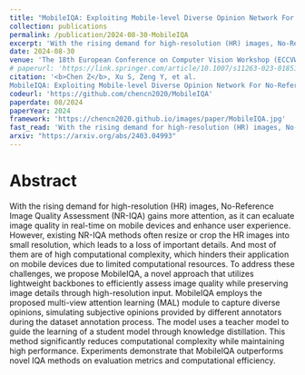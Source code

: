 ```yaml
---
title: "MobileIQA: Exploiting Mobile-level Diverse Opinion Network For No-Reference Image Quality Assessment Using Knowledge Distillation"
collection: publications
permalink: /publication/2024-08-30-MobileIQA
excerpt: 'With the rising demand for high-resolution (HR) images, No-Reference Image Quality Assessment (NR-IQA) gains more attention, as it can ecaluate image quality in real-time on mobile devices and enhance user experience. However, existing NR-IQA methods often resize or crop the HR images into small resolution, which leads to a loss of important details. And most of them are of high computational complexity, which hinders their application on mobile devices due to limited computational resources. To address these challenges, we propose MobileIQA, a novel approach that utilizes lightweight backbones to efficiently assess image quality while preserving image details through high-resolution input. MobileIQA employs the proposed multi-view attention learning (MAL) module to capture diverse opinions, simulating subjective opinions provided by different annotators during the dataset annotation process. The model uses a teacher model to guide the learning of a student model through knowledge distillation. This method significantly reduces computational complexity while maintaining high performance. Experiments demonstrate that MobileIQA outperforms novel IQA methods on evaluation metrics and computational efficiency. The code is available at https://github.com/chencn2020/MobileIQA.'
date: 2024-08-30
venue: 'The 18th European Conference on Computer Vision Workshop (ECCVW 2024)'
# paperurl: 'https://link.springer.com/article/10.1007/s11263-023-01851-5'
citation: '<b>Chen Z</b>, Xu S, Zeng Y, et al. 
MobileIQA: Exploiting Mobile-level Diverse Opinion Network For No-Reference Image Quality Assessment Using Knowledge Distillation[J].'
codeurl: 'https://github.com/chencn2020/MobileIQA'
paperdate: 08/2024
paperYear: 2024
framework: 'https://chencn2020.github.io/images/paper/MobileIQA.jpg'
fast_read: 'With the rising demand for high-resolution (HR) images, No-Reference Image Quality Assessment (NR-IQA) gains more attention, as it can ecaluate image quality in real-time on mobile devices and enhance user experience. However, existing NR-IQA methods often resize or crop the HR images into small resolution, which leads to a loss of important details. And most of them are of high computational complexity, which hinders their application on mobile devices due to limited computational resources. To address these challenges, we propose MobileIQA, a novel approach that utilizes lightweight backbones to efficiently assess image quality while preserving image details through high-resolution input. MobileIQA employs the proposed multi-view attention learning (MAL) module to capture diverse opinions, simulating subjective opinions provided by different annotators during the dataset annotation process. The model uses a teacher model to guide the learning of a student model through knowledge distillation. This method significantly reduces computational complexity while maintaining high performance. Experiments demonstrate that MobileIQA outperforms novel IQA methods on evaluation metrics and computational efficiency.'
arxiv: "https://arxiv.org/abs/2403.04993"
---
```


# Abstract 

With the rising demand for high-resolution (HR) images, No-Reference Image Quality Assessment (NR-IQA) gains more attention, as it can ecaluate image quality in real-time on mobile devices and enhance user experience. However, existing NR-IQA methods often resize or crop the HR images into small resolution, which leads to a loss of important details. And most of them are of high computational complexity, which hinders their application on mobile devices due to limited computational resources. To address these challenges, we propose MobileIQA, a novel approach that utilizes lightweight backbones to efficiently assess image quality while preserving image details through high-resolution input. MobileIQA employs the proposed multi-view attention learning (MAL) module to capture diverse opinions, simulating subjective opinions provided by different annotators during the dataset annotation process. The model uses a teacher model to guide the learning of a student model through knowledge distillation. This method significantly reduces computational complexity while maintaining high performance. Experiments demonstrate that MobileIQA outperforms novel IQA methods on evaluation metrics and computational efficiency.

<!-- # Introduction

# Experiments


# Others

[Download paper here](https://openaccess.thecvf.com/content/ACCV2022/papers/Chen_Teacher-Guided_Learning_for_Blind_Image_Quality_Assessment_ACCV_2022_paper.pdf)

Recommended citation:
```
@inproceedings{chen2022teacher,
  title={Teacher-Guided Learning for Blind Image Quality Assessment},
  author={Chen, Zewen and Wang, Juan and Li, Bing and Yuan, Chunfeng and Xiong, Weihua and Cheng, Rui and Hu, Weiming},
  booktitle={Proceedings of the Asian Conference on Computer Vision},
  pages={2457--2474},
  year={2022}
}
``` -->